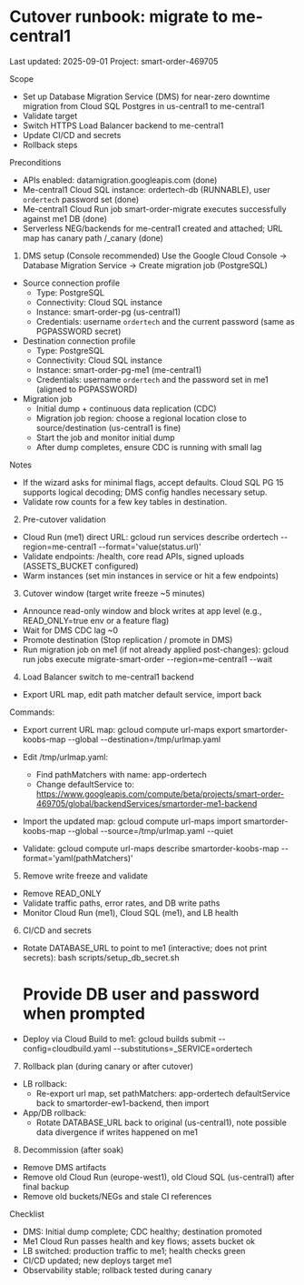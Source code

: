 # Cutover runbook: migrate to me-central1

Last updated: 2025-09-01
Project: smart-order-469705

Scope
- Set up Database Migration Service (DMS) for near-zero downtime migration from Cloud SQL Postgres in us-central1 to me-central1
- Validate target
- Switch HTTPS Load Balancer backend to me-central1
- Update CI/CD and secrets
- Rollback steps

Preconditions
- APIs enabled: datamigration.googleapis.com (done)
- Me-central1 Cloud SQL instance: ordertech-db (RUNNABLE), user `ordertech` password set (done)
- Me-central1 Cloud Run job smart-order-migrate executes successfully against me1 DB (done)
- Serverless NEG/backends for me-central1 created and attached; URL map has canary path /_canary (done)

1) DMS setup (Console recommended)
Use the Google Cloud Console → Database Migration Service → Create migration job (PostgreSQL)

- Source connection profile
  - Type: PostgreSQL
  - Connectivity: Cloud SQL instance
  - Instance: smart-order-pg (us-central1)
  - Credentials: username `ordertech` and the current password (same as PGPASSWORD secret)
- Destination connection profile
  - Type: PostgreSQL
  - Connectivity: Cloud SQL instance
  - Instance: smart-order-pg-me1 (me-central1)
  - Credentials: username `ordertech` and the password set in me1 (aligned to PGPASSWORD)
- Migration job
  - Initial dump + continuous data replication (CDC)
  - Migration job region: choose a regional location close to source/destination (us-central1 is fine)
  - Start the job and monitor initial dump
  - After dump completes, ensure CDC is running with small lag

Notes
- If the wizard asks for minimal flags, accept defaults. Cloud SQL PG 15 supports logical decoding; DMS config handles necessary setup.
- Validate row counts for a few key tables in destination.

2) Pre-cutover validation
- Cloud Run (me1) direct URL: gcloud run services describe ordertech --region=me-central1 --format='value(status.url)'
- Validate endpoints: /health, core read APIs, signed uploads (ASSETS_BUCKET configured)
- Warm instances (set min instances in service or hit a few endpoints)

3) Cutover window (target write freeze ~5 minutes)
- Announce read-only window and block writes at app level (e.g., READ_ONLY=true env or a feature flag)
- Wait for DMS CDC lag ~0
- Promote destination (Stop replication / promote in DMS)
- Run migration job on me1 (if not already applied post-changes):
  gcloud run jobs execute migrate-smart-order --region=me-central1 --wait

4) Load Balancer switch to me-central1 backend
- Export URL map, edit path matcher default service, import back

Commands:
- Export current URL map:
  gcloud compute url-maps export smartorder-koobs-map --global --destination=/tmp/urlmap.yaml

- Edit /tmp/urlmap.yaml:
  - Find pathMatchers with name: app-ordertech
  - Change defaultService to:
    https://www.googleapis.com/compute/beta/projects/smart-order-469705/global/backendServices/smartorder-me1-backend

- Import the updated map:
  gcloud compute url-maps import smartorder-koobs-map --global --source=/tmp/urlmap.yaml --quiet

- Validate:
  gcloud compute url-maps describe smartorder-koobs-map --format='yaml(pathMatchers)'

5) Remove write freeze and validate
- Remove READ_ONLY
- Validate traffic paths, error rates, and DB write paths
- Monitor Cloud Run (me1), Cloud SQL (me1), and LB health

6) CI/CD and secrets
- Rotate DATABASE_URL to point to me1 (interactive; does not print secrets):
  bash scripts/setup_db_secret.sh
  # Provide DB user and password when prompted

- Deploy via Cloud Build to me1:
  gcloud builds submit --config=cloudbuild.yaml --substitutions=_SERVICE=ordertech

7) Rollback plan (during canary or after cutover)
- LB rollback:
  - Re-export url map, set pathMatchers: app-ordertech defaultService back to smartorder-ew1-backend, then import
- App/DB rollback:
  - Rotate DATABASE_URL back to original (us-central1), note possible data divergence if writes happened on me1

8) Decommission (after soak)
- Remove DMS artifacts
- Remove old Cloud Run (europe-west1), old Cloud SQL (us-central1) after final backup
- Remove old buckets/NEGs and stale CI references

Checklist
- DMS: Initial dump complete; CDC healthy; destination promoted
- Me1 Cloud Run passes health and key flows; assets bucket ok
- LB switched: production traffic to me1; health checks green
- CI/CD updated; new deploys target me1
- Observability stable; rollback tested during canary

